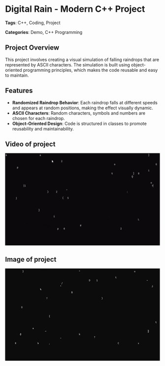 # Digital Rain - Modern C++ Project

**Tags**: C++, Coding, Project

**Categories**: Demo, C++ Programming

## Project Overview

This project involves creating a visual simulation of falling raindrops that are represented by ASCII characters. The simulation is built using object-oriented programming principles, which makes the code reusable and easy to maintain.

## Features

- **Randomized Raindrop Behavior**: Each raindrop falls at different speeds and appears at random positions, making the effect visually dynamic.
- **ASCII Characters**: Random characters, symbols and numbers are chosen for each raindrop.
- **Object-Oriented Design**: Code is structured in classes to promote reusability and maintainability.

## Video of project
<img src="https://raw.githubusercontent.com/G00406014/digital-rain-25-cpp/main/docs/assets/images/Rain.gif" width="600" height="300">

## Image of project
<img src="https://raw.githubusercontent.com/G00406014/digital-rain-25-cpp/main/docs/assets/images/Rain2.jpg" width="600" height="300">


